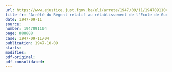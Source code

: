 ```yaml
---
url: https://www.ejustice.just.fgov.be/eli/arrete/1947/09/11/1947091104/justel
title-fr: "Arrêté du Régent relatif au rétablissement de l'Ecole de Guerre"
date: 1947-09-11
source:
number: 1947091104
page: 888888
case: 1947-09-11/04
publication: 1947-10-09
starts:
modifies:
pdf-original:
pdf-consolidated:
---
```


